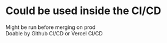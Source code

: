 # Could be used inside the CI/CD

  <div v-click>  Might be run before  merging on prod </div>
  <div v-click>  Doable by Github CI/CD or Vercel CI/CD</div>
